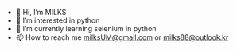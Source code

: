 - 👋 Hi, I’m MILKS
- 👀 I’m interested in python
- 🌱 I’m currently learning selenium in python
- 📫 How to reach me milksUM@gmail.com or milks88@outlook.kr

<!---
milks-git/milks-git is a ✨ special ✨ repository because its `README.md` (this file) appears on your GitHub profile.
You can click the Preview link to take a look at your changes.
--->
